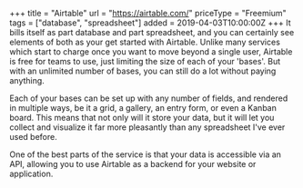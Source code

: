 +++
title = "Airtable"
url = "https://airtable.com/"
priceType = "Freemium"
tags = ["database", "spreadsheet"]
added = 2019-04-03T10:00:00Z
+++
It bills itself as part database and part spreadsheet, and you can certainly see elements of both as your get started with Airtable. Unlike many services which start to charge once you want to move beyond a single user, Airtable is free for teams to use, just limiting the size of each of your 'bases'. But with an unlimited number of bases, you can still do a lot without paying anything.

Each of your bases can be set up with any number of fields, and rendered in multiple ways, be it a grid, a gallery, an entry form, or even a Kanban board. This means that not only will it store your data, but it will let you collect and visualize it far more pleasantly than any spreadsheet I've ever used before.

One of the best parts of the service is that your data is accessible via an API, allowing you to use Airtable as a backend for your website or application.